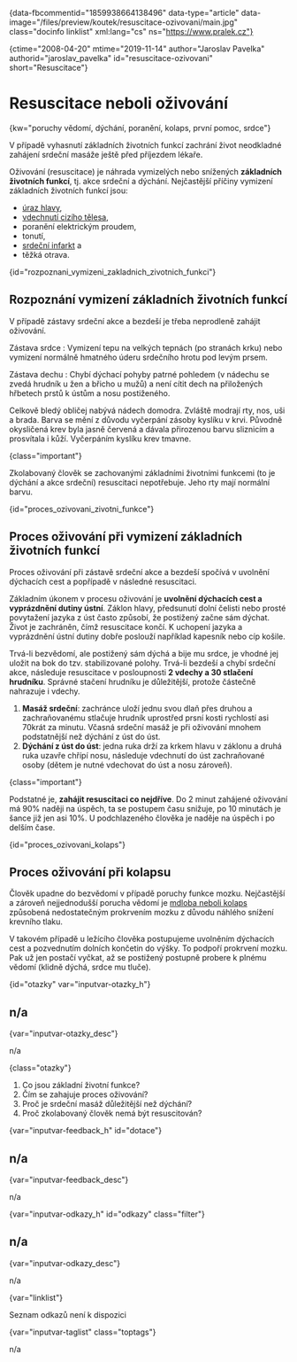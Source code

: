
{data-fbcommentid="1859938664138496" data-type="article" data-image="/files/preview/koutek/resuscitace-ozivovani/main.jpg" class="docinfo linklist" xml:lang="cs" ns="https://www.pralek.cz"}

{ctime="2008-04-20" mtime="2019-11-14" author="Jaroslav Pavelka" authorid="jaroslav_pavelka" id="resuscitace-ozivovani" short="Resuscitace"}

# Resuscitace neboli oživování

<!-- generated attribute kw by user_udpatekw.sh on 2020-01-26, do not edit -->

{kw="poruchy vědomí, dýchání, poranění, kolaps, první pomoc, srdce"}

V případě vyhasnutí základních životních funkcí zachrání život neodkladné zahájení srdeční masáže ještě před příjezdem lékaře.

Oživování (resuscitace) je náhrada vymizelých nebo snížených **základních životních funkcí**, tj. akce srdeční a dýchání. Nejčastější příčiny vymizení základních životních funkcí jsou:

  * [úraz hlavy][1],
  * [vdechnutí cizího tělesa][2],
  * poranění elektrickým proudem,
  * tonutí,
  * [srdeční infarkt][3] a
  * těžká otrava.

{id="rozpoznani\_vymizeni\_zakladnich\_zivotnich\_funkci"}

## Rozpoznání vymizení základních životních funkcí

V případě zástavy srdeční akce a bezdeší je třeba neprodleně zahájit oživování.

Zástava srdce
:   Vymizení tepu na velkých tepnách (po stranách krku) nebo vymizení normálně hmatného úderu srdečního hrotu pod levým prsem.

Zástava dechu
:   Chybí dýchací pohyby patrné pohledem (v nádechu se zvedá hrudník u žen a břicho u mužů) a není cítit dech na přiložených hřbetech prstů k ústům a nosu postiženého.

Celkově bledý obličej nabývá nádech domodra. Zvláště modrají rty, nos, uši a brada. Barva se mění z důvodu vyčerpání zásoby kyslíku v krvi. Původně okysličená krev byla jasně červená a dávala přirozenou barvu sliznicím a prosvítala i kůží. Vyčerpáním kyslíku krev tmavne.

{class="important"}

Zkolabovaný člověk se zachovanými základními životními funkcemi (to je dýchání a akce srdeční) resuscitaci nepotřebuje. Jeho rty mají normální barvu.

{id="proces\_ozivovani\_zivotni_funkce"}

## Proces oživování při vymizení základních životních funkcí

Proces oživování při zástavě srdeční akce a bezdeší spočívá v uvolnění dýchacích cest a popřípadě v následné resuscitaci.

Základním úkonem v procesu oživování je **uvolnění dýchacích cest a vyprázdnění dutiny ústní**. Záklon hlavy, předsunutí dolní čelisti nebo prosté povytažení jazyka z úst často způsobí, že postižený začne sám dýchat. Život je zachráněn, čímž resuscitace končí. K uchopení jazyka a vyprázdnění ústní dutiny dobře poslouží například kapesník nebo cíp košile.

Trvá-li bezvědomí, ale postižený sám dýchá a bije mu srdce, je vhodné jej uložit na bok do tzv. stabilizované polohy. Trvá-li bezdeší a chybí srdeční akce, následuje resuscitace v posloupnosti **2 vdechy a 30 stlačení hrudníku**. Správné stačení hrudníku je důležitější, protože částečně nahrazuje i vdechy.

  1. **Masáž srdeční**: zachránce uloží jednu svou dlaň přes druhou a zachraňovanému stlačuje hrudník uprostřed prsní kosti rychlostí asi 70krát za minutu. Včasná srdeční masáž je při oživování mnohem podstatnější než dýchání z úst do úst.
  2. **Dýchání z úst do úst**: jedna ruka drží za krkem hlavu v záklonu a druhá ruka uzavře chřípí nosu, následuje vdechnutí do úst zachraňované osoby (dětem je nutné vdechovat do úst a nosu zároveň).

{class="important"}

Podstatné je, **zahájit resuscitaci co nejdříve**. Do 2 minut zahájené oživování má 90% naději na úspěch, ta se postupem času snižuje, po 10 minutách je šance již jen asi 10%. U podchlazeného člověka je naděje na úspěch i po delším čase.

{id="proces\_ozivovani\_kolaps"}

## Proces oživování při kolapsu

Člověk upadne do bezvědomí v případě poruchy funkce mozku. Nejčastější a zároveň nejjednodušší porucha vědomí je [mdloba neboli kolaps][4] způsobená nedostatečným prokrvením mozku z důvodu náhlého snížení krevního tlaku.

V takovém případě u ležícího člověka postupujeme uvolněním dýchacích cest a pozvednutím dolních končetin do výšky. To podpoří prokrvení mozku. Pak už jen postačí vyčkat, až se postižený postupně probere k plnému vědomí (klidně dýchá, srdce mu tluče).

{id="otazky" var="inputvar-otazky_h"}

## n/a

{var="inputvar-otazky_desc"}

n/a

{class="otazky"}

  1. Co jsou základní životní funkce?
  2. Čím se zahajuje proces oživování?
  3. Proč je srdeční masáž důležitější než dýchání?
  4. Proč zkolabovaný člověk nemá být resuscitován?

{var="inputvar-feedback_h" id="dotace"}

## n/a

{var="inputvar-feedback_desc"}

n/a

{var="inputvar-odkazy_h" id="odkazy" class="filter"}

## n/a

{var="inputvar-odkazy_desc"}

n/a

{var="linklist"}

Seznam odkazů není k dispozici

{var="inputvar-taglist" class="toptags"}

n/a

 [1]: otres_mozku
 [2]: kasel_a_typy_kasle
 [3]: srdecni_infarkt
 [4]: mdloba_neboli_kolaps

